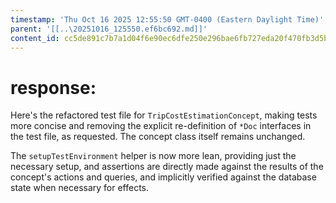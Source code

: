 ```yaml
---
timestamp: 'Thu Oct 16 2025 12:55:50 GMT-0400 (Eastern Daylight Time)'
parent: '[[..\20251016_125550.ef6bc692.md]]'
content_id: cc5de891c7b7a1d04f6e90ec6dfe250e296bae6fb727eda20f470fb3d5bd7a2e
---
```


# response:

Here's the refactored test file for `TripCostEstimationConcept`, making tests more concise and removing the explicit re-definition of `*Doc` interfaces in the test file, as requested. The concept class itself remains unchanged.

The `setupTestEnvironment` helper is now more lean, providing just the necessary setup, and assertions are directly made against the results of the concept's actions and queries, and implicitly verified against the database state when necessary for effects.
